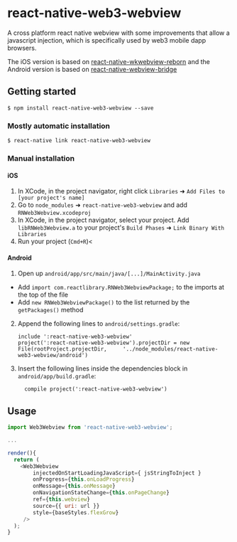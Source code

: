 
# react-native-web3-webview
A cross platform react native webview with some improvements that allow a javascript injection, which is specifically used by web3 mobile dapp browsers.

The iOS version is based on [react-native-wkwebview-reborn](https://github.com/CRAlpha/react-native-wkwebview) and the Android version is based on [react-native-webview-bridge](https://github.com/alinz/react-native-webview-bridge)

## Getting started

`$ npm install react-native-web3-webview --save`

### Mostly automatic installation

`$ react-native link react-native-web3-webview`

### Manual installation


#### iOS

1. In XCode, in the project navigator, right click `Libraries` ➜ `Add Files to [your project's name]`
2. Go to `node_modules` ➜ `react-native-web3-webview` and add `RNWeb3Webview.xcodeproj`
3. In XCode, in the project navigator, select your project. Add `libRNWeb3Webview.a` to your project's `Build Phases` ➜ `Link Binary With Libraries`
4. Run your project (`Cmd+R`)<

#### Android

1. Open up `android/app/src/main/java/[...]/MainActivity.java`
  - Add `import com.reactlibrary.RNWeb3WebviewPackage;` to the imports at the top of the file
  - Add `new RNWeb3WebviewPackage()` to the list returned by the `getPackages()` method
2. Append the following lines to `android/settings.gradle`:
  	```
  	include ':react-native-web3-webview'
  	project(':react-native-web3-webview').projectDir = new File(rootProject.projectDir, 	'../node_modules/react-native-web3-webview/android')
  	```
3. Insert the following lines inside the dependencies block in `android/app/build.gradle`:
  	```
      compile project(':react-native-web3-webview')
  	```


## Usage
```javascript
import Web3Webview from 'react-native-web3-webview';

...

render(){
  return (
    <Web3Webview
        injectedOnStartLoadingJavaScript={ jsStringToInject }
        onProgress={this.onLoadProgress}
        onMessage={this.onMessage}
        onNavigationStateChange={this.onPageChange}
        ref={this.webview}
        source={{ uri: url }}
        style={baseStyles.flexGrow}
     />
  );  
}


```
  
